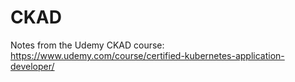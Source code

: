 # CKAD

Notes from the Udemy CKAD course: <https://www.udemy.com/course/certified-kubernetes-application-developer/>
